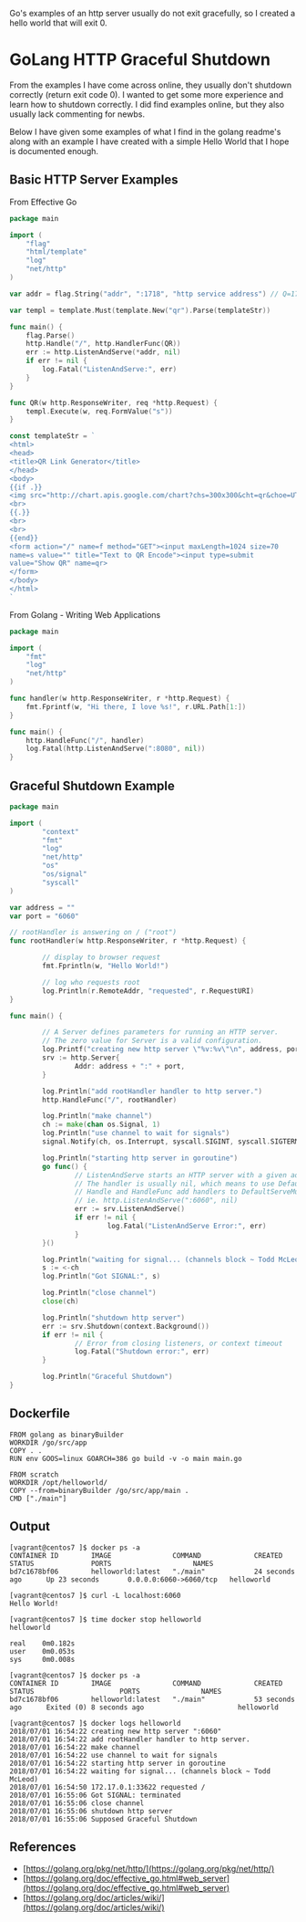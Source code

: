 Go's examples of an http server usually do not exit gracefully, so I created a hello world that will exit 0.

# GoLang HTTP Graceful Shutdown

From the examples I have come across online, they usually don't shutdown correctly (return exit code 0). I wanted to get some more experience and learn how to shutdown correctly. I did find examples online, but they also usually lack commenting for newbs.

Below I have given some examples of what I find in the golang readme's along with an example I have created with a simple Hello World that I hope is documented enough.

## Basic HTTP Server Examples

From Effective Go

```go
package main

import (
    "flag"
    "html/template"
    "log"
    "net/http"
)

var addr = flag.String("addr", ":1718", "http service address") // Q=17, R=18

var templ = template.Must(template.New("qr").Parse(templateStr))

func main() {
    flag.Parse()
    http.Handle("/", http.HandlerFunc(QR))
    err := http.ListenAndServe(*addr, nil)
    if err != nil {
        log.Fatal("ListenAndServe:", err)
    }
}

func QR(w http.ResponseWriter, req *http.Request) {
    templ.Execute(w, req.FormValue("s"))
}

const templateStr = `
<html>
<head>
<title>QR Link Generator</title>
</head>
<body>
{{if .}}
<img src="http://chart.apis.google.com/chart?chs=300x300&cht=qr&choe=UTF-8&chl={{.}}" />
<br>
{{.}}
<br>
<br>
{{end}}
<form action="/" name=f method="GET"><input maxLength=1024 size=70
name=s value="" title="Text to QR Encode"><input type=submit
value="Show QR" name=qr>
</form>
</body>
</html>
`
```

From Golang - Writing Web Applications

```go
package main

import (
    "fmt"
    "log"
    "net/http"
)

func handler(w http.ResponseWriter, r *http.Request) {
    fmt.Fprintf(w, "Hi there, I love %s!", r.URL.Path[1:])
}

func main() {
    http.HandleFunc("/", handler)
    log.Fatal(http.ListenAndServe(":8080", nil))
}
```

## Graceful Shutdown Example

```go
package main

import (
        "context"
        "fmt"
        "log"
        "net/http"
        "os"
        "os/signal"
        "syscall"
)

var address = ""
var port = "6060"

// rootHandler is answering on / ("root")
func rootHandler(w http.ResponseWriter, r *http.Request) {

        // display to browser request
        fmt.Fprintln(w, "Hello World!")

        // log who requests root
        log.Println(r.RemoteAddr, "requested", r.RequestURI)
}

func main() {

        // A Server defines parameters for running an HTTP server.
        // The zero value for Server is a valid configuration.
        log.Printf("creating new http server \"%v:%v\"\n", address, port)
        srv := http.Server{
                Addr: address + ":" + port,
        }

        log.Println("add rootHandler handler to http server.")
        http.HandleFunc("/", rootHandler)

        log.Println("make channel")
        ch := make(chan os.Signal, 1)
        log.Println("use channel to wait for signals")
        signal.Notify(ch, os.Interrupt, syscall.SIGINT, syscall.SIGTERM, syscall.SIGKILL)

        log.Println("starting http server in goroutine")
        go func() {
                // ListenAndServe starts an HTTP server with a given address and handler.
                // The handler is usually nil, which means to use DefaultServeMux.
                // Handle and HandleFunc add handlers to DefaultServeMux:
                // ie. http.ListenAndServe(":6060", nil)
                err := srv.ListenAndServe()
                if err != nil {
                        log.Fatal("ListenAndServe Error:", err)
                }
        }()

        log.Println("waiting for signal... (channels block ~ Todd McLeod)")
        s := <-ch
        log.Println("Got SIGNAL:", s)

        log.Println("close channel")
        close(ch)

        log.Println("shutdown http server")
        err := srv.Shutdown(context.Background())
        if err != nil {
                // Error from closing listeners, or context timeout
                log.Fatal("Shutdown error:", err)
        }

        log.Println("Graceful Shutdown")
}
```

## Dockerfile

```none
FROM golang as binaryBuilder
WORKDIR /go/src/app
COPY . .
RUN env GOOS=linux GOARCH=386 go build -v -o main main.go

FROM scratch
WORKDIR /opt/helloworld/
COPY --from=binaryBuilder /go/src/app/main .
CMD ["./main"]
```

## Output

```none
[vagrant@centos7 ]$ docker ps -a
CONTAINER ID        IMAGE               COMMAND             CREATED             STATUS              PORTS                    NAMES
bd7c1678bf06        helloworld:latest   "./main"            24 seconds ago      Up 23 seconds       0.0.0.0:6060->6060/tcp   helloworld
```

```none
[vagrant@centos7 ]$ curl -L localhost:6060
Hello World!
```

```none
[vagrant@centos7 ]$ time docker stop helloworld
helloworld

real    0m0.182s
user    0m0.053s
sys     0m0.008s
```

```none
[vagrant@centos7 ]$ docker ps -a
CONTAINER ID        IMAGE               COMMAND             CREATED             STATUS                     PORTS               NAMES
bd7c1678bf06        helloworld:latest   "./main"            53 seconds ago      Exited (0) 8 seconds ago                       helloworld
```

```none
[vagrant@centos7 ]$ docker logs helloworld
2018/07/01 16:54:22 creating new http server ":6060"
2018/07/01 16:54:22 add rootHandler handler to http server.
2018/07/01 16:54:22 make channel
2018/07/01 16:54:22 use channel to wait for signals
2018/07/01 16:54:22 starting http server in goroutine
2018/07/01 16:54:22 waiting for signal... (channels block ~ Todd McLeod)
2018/07/01 16:54:50 172.17.0.1:33622 requested /
2018/07/01 16:55:06 Got SIGNAL: terminated
2018/07/01 16:55:06 close channel
2018/07/01 16:55:06 shutdown http server
2018/07/01 16:55:06 Supposed Graceful Shutdown
```

## References

- [https://golang.org/pkg/net/http/](https://golang.org/pkg/net/http/)
- [https://golang.org/doc/effective_go.html#web_server](https://golang.org/doc/effective_go.html#web_server)
- [https://golang.org/doc/articles/wiki/](https://golang.org/doc/articles/wiki/)
